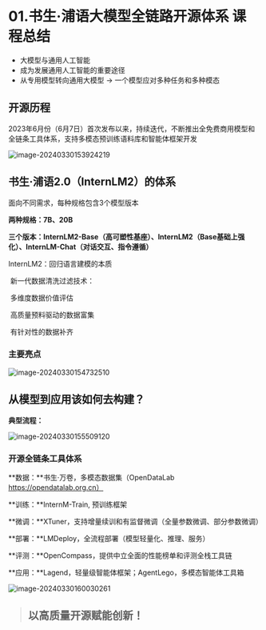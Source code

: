 # 01.书生·浦语大模型全链路开源体系 课程总结

- 大模型与通用人工智能
- 成为发展通用人工智能的重要途径
- 从专用模型转向通用大模型 → 一个模型应对多种任务和多种模态

## 开源历程

2023年6月份（6月7日）首次发布以来，持续迭代，不断推出全免费商用模型和全链条工具体系，支持多模态预训练语料库和智能体框架开发

![image-20240330153924219](D:/%E4%B9%A6%E7%94%9F%C2%B7%E6%B5%A6%E8%AF%AD%E5%A4%A7%E6%A8%A1%E5%9E%8B%E5%AE%9E%E6%88%98%E8%90%A5/%E4%BA%8C%E6%9C%9F/nanoPA/assets/image-20240330153924219-1711787950376-8.png)



## 书生·浦语2.0（InternLM2）的体系

面向不同需求，每种规格包含3个模型版本

**两种规格：7B、20B**

**三个版本：InternLM2-Base（高可塑性基座）、InternLM2（Base基础上强化）、InternLM-Chat（对话交互、指令遵循）**

InternLM2：回归语言建模的本质

​		      新一代数据清洗过滤技术：

​				多维度数据价值评估

​				高质量预料驱动的数据富集

​				有针对性的数据补齐

### 主要亮点

![image-20240330154732510](D:/%E4%B9%A6%E7%94%9F%C2%B7%E6%B5%A6%E8%AF%AD%E5%A4%A7%E6%A8%A1%E5%9E%8B%E5%AE%9E%E6%88%98%E8%90%A5/%E4%BA%8C%E6%9C%9F/nanoPA/assets/image-20240330154732510-1711787937246-5.png)



## 从模型到应用该如何去构建？

**典型流程：**

![image-20240330155509120](D:/%E4%B9%A6%E7%94%9F%C2%B7%E6%B5%A6%E8%AF%AD%E5%A4%A7%E6%A8%A1%E5%9E%8B%E5%AE%9E%E6%88%98%E8%90%A5/%E4%BA%8C%E6%9C%9F/nanoPA/assets/image-20240330155509120-1711787921070-2.png)



### 开源全链条工具体系

**数据：**书生·万卷，多模态数据集（OpenDataLab https://opendatalab.org.cn）

**训练：**InternM-Train, 预训练框架

**微调：**XTuner，支持增量续训和有监督微调（全量参数微调、部分参数微调）

**部署：**LMDeploy，全流程部署（模型轻量化、推理、服务）

**评测：**OpenCompass，提供中立全面的性能榜单和评测全栈工具链

**应用：**Lagend，轻量级智能体框架；AgentLego，多模态智能体工具箱

![image-20240330160030261](D:/%E4%B9%A6%E7%94%9F%C2%B7%E6%B5%A6%E8%AF%AD%E5%A4%A7%E6%A8%A1%E5%9E%8B%E5%AE%9E%E6%88%98%E8%90%A5/%E4%BA%8C%E6%9C%9F/nanoPA/assets/image-20240330160030261-1711787968247-11.png)



> ## 以高质量开源赋能创新！

